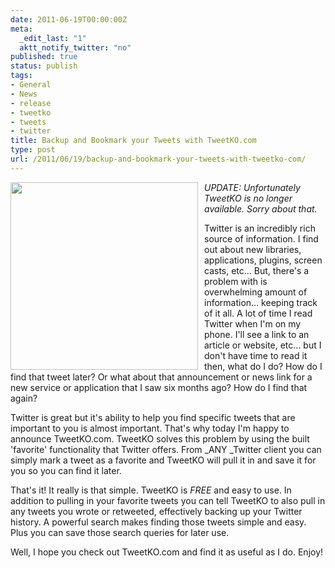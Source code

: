 ```yaml
---
date: 2011-06-19T00:00:00Z
meta:
  _edit_last: "1"
  aktt_notify_twitter: "no"
published: true
status: publish
tags:
- General
- News
- release
- tweetko
- tweets
- twitter
title: Backup and Bookmark your Tweets with TweetKO.com
type: post
url: /2011/06/19/backup-and-bookmark-your-tweets-with-tweetko-com/
---
```


<img style="float: left; padding-right: 10px" class="size-medium wp-image-469" title="bigbird_sq" src="/assets/images/2011/06/bigbird_sq-300x300.png" alt="" width="300" height="300" />

*UPDATE: Unfortunately TweetKO is no longer available. Sorry about that.*

Twitter is an incredibly rich source of information. I find out about new libraries, applications, plugins, screen casts, etc... But, there's a problem with is overwhelming amount of information... keeping track of it all. A lot of time I read Twitter when I'm on my phone. I'll see a link to an article or website, etc... but I don't have time to read it then, what do I do? How do I find that tweet later? Or what about that announcement or news link for a new service or application that I saw six months ago? How do I find that again?

Twitter is great but it's ability to help you find specific tweets that are important to you is almost important. That's why today I'm happy to announce TweetKO.com. TweetKO solves this problem by using the built 'favorite' functionality that Twitter offers. From _ANY _Twitter client you can simply mark a tweet as a favorite and TweetKO will pull it in and save it for you so you can find it later.

That's it! It really is that simple. TweetKO is *FREE* and easy to use. In addition to pulling in your favorite tweets you can tell TweetKO to also pull in any tweets you wrote or retweeted, effectively backing up your Twitter history. A powerful search makes finding those tweets simple and easy. Plus you can save those search queries for later use.

Well, I hope you check out TweetKO.com and find it as useful as I do. Enjoy!